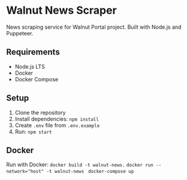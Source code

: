 # Walnut News Scraper

News scraping service for Walnut Portal project. Built with Node.js and Puppeteer.

## Requirements
- Node.js LTS
- Docker
- Docker Compose

## Setup
1. Clone the repository
2. Install dependencies: `npm install`
3. Create `.env` file from `.env.example`
4. Run: `npm start`

## Docker
Run with Docker:
```docker build -t walnut-news.```
```docker run --network="host" -t walnut-news ```
```docker-compose up```